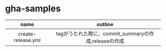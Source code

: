 # gha-samples

|name|outline|
|:---:|:---:|
|create-release.yml|tagがうたれた際に、commit_summaryの作成,releaseの作成|